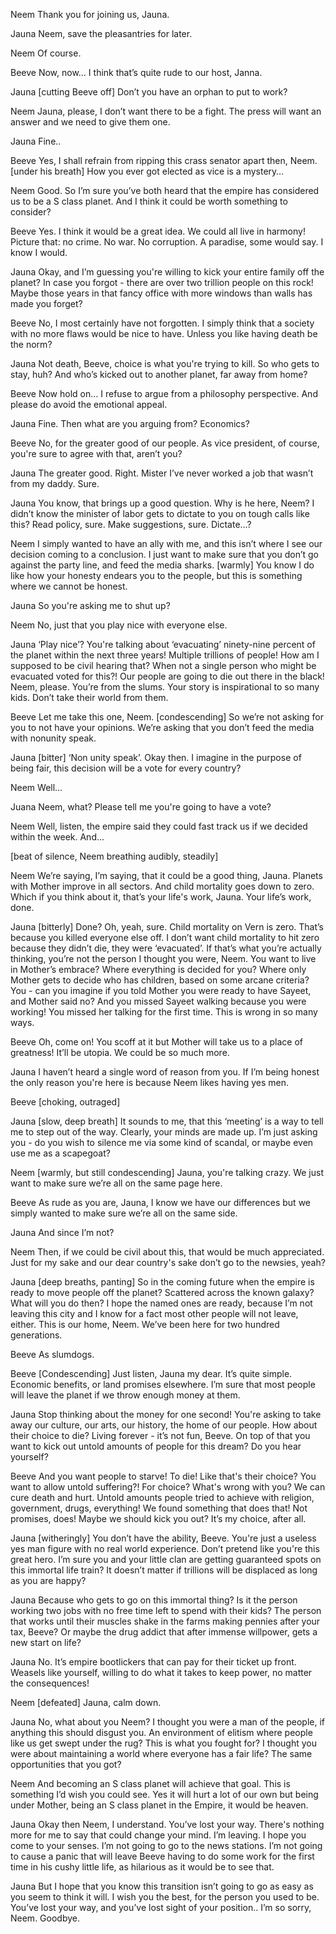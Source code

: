 Neem
Thank you for joining us, Jauna. 

Jauna
Neem, save the pleasantries for later.

Neem
Of course.

Beeve
Now, now… I think that’s quite rude to our host, Janna.

Jauna
[cutting Beeve off]
Don’t you have an orphan to put to work? 

Neem
Jauna, please, I don’t want there to be a fight. The press will want an answer and we need to give them one. 

Jauna
Fine..

Beeve
Yes, I shall refrain from ripping this crass senator apart then, Neem. [under his breath] How you ever got elected as vice is a mystery…

Neem
Good. So I’m sure you’ve both heard that the empire has considered us to be a S class planet. And I think it could be worth something to consider? 

Beeve
Yes. I think it would be a great idea. We could all live in harmony! Picture that: no crime. No war. No corruption. A paradise, some would say. I know I would.

Jauna
Okay, and I’m guessing you're willing to kick your entire family off the planet? In case you forgot - there are over two trillion people on this rock! Maybe those years in that fancy office with more windows than walls has made you forget?

Beeve
No, I most certainly have not forgotten. I simply think that a society with no more flaws would be nice to have. Unless you like having death be the norm? 

Jauna
Not death, Beeve, choice is what you're trying to kill. So who gets to stay, huh? And who’s kicked out to another planet, far away from home?

Beeve
Now hold on… I refuse to argue from a philosophy perspective. And please do avoid the emotional appeal.

Jauna
Fine. Then what are you arguing from? Economics?

Beeve
 No, for the greater good of our people. As vice president, of course, you're sure to agree with that, aren’t you?

Jauna
The greater good. Right. Mister I’ve never worked a job that wasn’t from my daddy. Sure. 

Jauna
You know, that brings up a good question. Why is he here, Neem? I didn’t know the minister of labor gets to dictate to you on tough calls like this? Read policy, sure. Make suggestions, sure. Dictate…?

Neem
I simply wanted to have an ally with me, and this isn’t where I see our decision coming to a conclusion. I just want to make sure that you don’t go against the party line, and feed the media sharks. [warmly] You know I do like how your honesty endears you to the people, but this is something where we cannot be honest.

Jauna
So you're asking me to shut up?

Neem
No, just that you play nice with everyone else. 

Jauna
‘Play nice’? You're talking about ‘evacuating’ ninety-nine percent of the planet within the next three years! Multiple trillions of people! How am I supposed to be civil hearing that? When not a single person who might be evacuated voted for this?! Our people are going to die out there in the black! Neem, please. You’re from the slums. Your story is inspirational to so many kids. Don’t take their world from them.

Beeve
Let me take this one, Neem. [condescending] So we’re not asking for you to not have your opinions. We’re asking that you don’t feed the media with nonunity speak.

Jauna
[bitter] ‘Non unity speak’. Okay then. I imagine in the purpose of being fair, this decision will be a vote for every country?

Neem
Well…

Juana
Neem, what? Please tell me you're going to have a vote?

Neem
Well, listen, the empire said they could fast track us if we decided within the week. And…

[beat of silence, Neem breathing audibly, steadily]

Neem
We’re saying, I’m saying, that it could be a good thing, Jauna. Planets with Mother improve in all sectors. And child mortality goes down to zero. Which if you think about it, that’s your life's work, Jauna. Your life’s work, done. 

Jauna
[bitterly]
Done? Oh, yeah, sure. Child mortality on Vern is zero. That’s because you killed everyone else off. I don’t want child mortality to hit zero because they didn’t die, they were ‘evacuated’. If that’s what you’re actually thinking, you’re not the person I thought you were, Neem. You want to live in Mother’s embrace? Where everything is decided for you? Where only Mother gets to decide who has children, based on some arcane criteria? You - can you imagine if you told Mother you were ready to have Sayeet, and Mother said no? And you missed Sayeet walking because you were working! You missed her talking for the first time. This is wrong in so many ways. 

Beeve
Oh, come on! You scoff at it but Mother will take us to a place of greatness! It’ll be utopia. We could be so much more.

Jauna
I haven’t heard a single word of reason from you. If I’m being honest the only reason you're here is because Neem likes having yes men. 

Beeve
[choking, outraged]

Jauna
[slow, deep breath]
It sounds to me, that this ‘meeting’ is a way to tell me to step out of the way. Clearly, your minds are made up. I’m just asking you - do you wish to silence me via some kind of scandal, or maybe even use me as a scapegoat?

Neem
[warmly, but still condescending]
Jauna, you're talking crazy. We just want to make sure we’re all on the same page here.

Beeve
As rude as you are, Jauna, I know we have our differences but we simply wanted to make sure we’re all on the same side. 

Jauna
And since I’m not? 

Neem
Then, if we could be civil about this, that would be much appreciated. Just for my sake and our dear country's sake don’t go to the newsies, yeah?

Jauna
[deep breaths, panting]
So in the coming future when the empire is ready to move people off the planet? Scattered across the known galaxy? What will you do then? I hope the named ones are ready, because I’m not leaving this city and I know for a fact most other people will not leave, either. This is our home, Neem. We’ve been here for two hundred generations.

Beeve
As slumdogs.

Beeve
[Condescending]
Just listen, Jauna my dear. It’s quite simple. Economic benefits, or land promises elsewhere. I’m sure that most people will leave the planet if we throw enough money at them.

Jauna
Stop thinking about the money for one second! You're asking to take away our culture, our arts, our history, the home of our people. How about their choice to die? Living forever - it’s not fun, Beeve. On top of that you want to kick out untold amounts of people for this dream? Do you hear yourself? 


Beeve
And you want people to starve! To die! Like that's their choice? You want to allow untold suffering?! For choice? What's wrong with you? We can cure death and hurt. Untold amounts people tried to achieve with religion, government, drugs, everything! We found something that does that! Not promises, does! Maybe we should kick you out? It’s my choice, after all. 

Jauna
[witheringly]
You don’t have the ability, Beeve. You're just a useless yes man figure with no real world experience. Don’t pretend like you're this great hero. I’m sure you and your little clan are getting guaranteed spots on this immortal life train? It doesn’t matter if trillions will be displaced as long as you are happy?

Jauna
Because who gets to go on this immortal thing? Is it the person working two jobs with no free time left to spend with their kids? The person that works until their muscles shake in the farms making pennies after your tax, Beeve? Or maybe the drug addict that after immense willpower, gets a new start on life? 

Jauna
No. It’s empire bootlickers that can pay for their ticket up front. Weasels like yourself, willing to do what it takes to keep power, no matter the consequences! 

Neem
[defeated]
Jauna, calm down. 

Jauna
No, what about you Neem? I thought you were a man of the people, if anything this should disgust you. An environment of elitism where people like us get swept under the rug? This is what you fought for? I thought you were about maintaining a world where everyone has a fair life? The same opportunities that you got?

Neem
And becoming an S class planet will achieve that goal. This is something I’d wish you could see. Yes it will hurt a lot of our own but being under Mother, being an S class planet in the Empire, it would be heaven.

Jauna
Okay then Neem, I understand. You’ve lost your way. There's nothing more for me to say that could change your mind. I’m leaving. I hope you come to your senses. I’m not going to go to the news stations. I’m not going to cause a panic that will leave Beeve having to do some work for the first time in his cushy little life, as hilarious as it would be to see that.

Jauna
But I hope that you know this transition isn’t going to go as easy as you seem to think it will. I wish you the best, for the person you used to be.  You’ve lost your way, and you’ve lost sight of your position.. I’m so sorry, Neem. Goodbye.